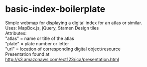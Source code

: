 # basic-index-boilerplate
Simple webmap for displaying a digital index for an atlas or similar.     
Uses: MapBox.js, jQuery, Stamen Design tiles    
Attributes:    
    "atlas" = name or title of the atlas    
    "plate" = plate number or letter     
    "url" = location of corresponding digital object/resource    
Presentation found at http://s3.amazonaws.com/ect123/ica/presentation.html
